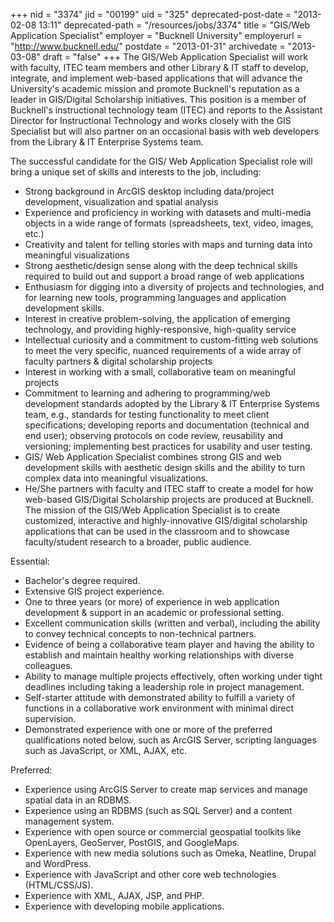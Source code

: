 +++
nid = "3374"
jid = "00199"
uid = "325"
deprecated-post-date = "2013-02-08 13:11"
deprecated-path = "/resources/jobs/3374"
title = "GIS/Web Application Specialist"
employer = "Bucknell University"
employerurl = "http://www.bucknell.edu/"
postdate = "2013-01-31"
archivedate = "2013-03-08"
draft = "false"
+++
The GIS/Web Application Specialist will work with faculty, ITEC team
members and other
Library & IT staff to develop, integrate, and implement web-based
applications that will
advance the University's academic mission and promote Bucknell's
reputation as a leader in
GIS/Digital Scholarship initiatives. This position is a member of
Bucknell's instructional
technology team (ITEC) and reports to the Assistant Director for
Instructional Technology
and works closely with the GIS Specialist but will also partner on an
occasional basis with
web developers from the Library & IT Enterprise Systems team.

The successful candidate for the GIS/ Web Application Specialist role
will bring a unique set
of skills and interests to the job, including:

-   Strong background in ArcGIS desktop including data/project
    development, visualization and spatial analysis
-   Experience and proficiency in working with datasets and multi-media
    objects in a wide range of formats (spreadsheets, text, video,
    images, etc.)
-   Creativity and talent for telling stories with maps and turning data
    into meaningful visualizations
-   Strong aesthetic/design sense along with the deep technical skills
    required to build out and support a broad range of web applications
-   Enthusiasm for digging into a diversity of projects and
    technologies, and for learning new tools, programming languages and
    application development skills.
-   Interest in creative problem-solving, the application of emerging
    technology, and providing highly-responsive, high-quality service
-   Intellectual curiosity and a commitment to custom-fitting web
    solutions to meet the very specific, nuanced requirements of a wide
    array of faculty partners & digital scholarship projects
-   Interest in working with a small, collaborative team on meaningful
    projects
-   Commitment to learning and adhering to programming/web development
    standards adopted by the Library & IT Enterprise Systems team, e.g.,
    standards for testing functionality to meet client specifications;
    developing reports and documentation (technical and end user);
    observing protocols on code review, reusability and versioning;
    implementing best practices for usability and user testing.
-   GIS/ Web Application Specialist combines strong GIS and web
    development skills with aesthetic design skills and the ability to
    turn complex data into meaningful visualizations.
-   He/She partners with faculty and ITEC staff to create a model for
    how web-based GIS/Digital Scholarship projects are produced at
    Bucknell. The mission of the GIS/Web Application Specialist is to
    create customized, interactive and highly-innovative GIS/digital
    scholarship applications that can be used in the classroom and to
    showcase faculty/student research to a broader, public audience.
  
Essential:

-   Bachelor's degree required.
-   Extensive GIS project experience.
-   One to three years (or more) of experience in web application
    development & support in an academic or professional setting.
-   Excellent communication skills (written and verbal), including the
    ability to convey technical concepts to non-technical partners.
-   Evidence of being a collaborative team player and having the ability
    to establish and maintain healthy working relationships with diverse
    colleagues.
-   Ability to manage multiple projects effectively, often working under
    tight deadlines including taking a leadership role in project
    management.
-   Self-starter attitude with demonstrated ability to fulfill a variety
    of functions in a collaborative work environment with minimal direct
    supervision.
-   Demonstrated experience with one or more of the preferred
    qualifications noted below, such as ArcGIS Server, scripting
    languages such as JavaScript, or XML, AJAX, etc.

Preferred:

-   Experience using ArcGIS Server to create map services and manage
    spatial data in an
    RDBMS.
-   Experience using an RDBMS (such as SQL Server) and a content
    management system.
-   Experience with open source or commercial geospatial toolkits like
    OpenLayers, GeoServer, PostGIS, and GoogleMaps.
-   Experience with new media solutions such as Omeka, Neatline, Drupal
    and WordPress.
-   Experience with JavaScript and other core web technologies
    (HTML/CSS/JS).
-   Experience with XML, AJAX, JSP, and PHP.
-   Experience with developing mobile applications.
